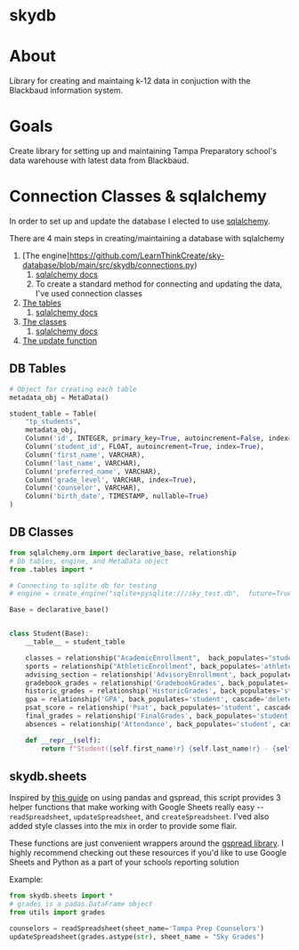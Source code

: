 # skydb

# About

Library for creating and maintaing k-12 data in conjuction with the Blackbaud information system.

# Goals 

Create library for setting up and maintaining Tampa Preparatory school's data warehouse with latest data from Blackbaud.

# Connection Classes & sqlalchemy

In order to set up and update the database I elected to use [sqlalchemy](https://docs.sqlalchemy.org/en/14/tutorial/index.html). 

There are 4 main steps in creating/maintaining a database with sqlalchemy
1. [The engine]https://github.com/LearnThinkCreate/sky-database/blob/main/src/skydb/connections.py)
    1. [sqlalchemy docs](https://docs.sqlalchemy.org/en/14/tutorial/engine.html)
    2. To create a standard method for connecting and updating the data, I've used connection classes
2. [The tables](https://github.com/LearnThinkCreate/sky-database/blob/main/src/skydb/tables.py)
    1. [sqlalchemy docs](https://docs.sqlalchemy.org/en/14/tutorial/metadata.html)
4. [The classes](https://github.com/LearnThinkCreate/sky-database/blob/main/src/skydb/classes.py)
    1. [sqlalchemy docs](https://docs.sqlalchemy.org/en/14/tutorial/metadata.html#declaring-mapped-classes)
6. [The update function](https://github.com/LearnThinkCreate/sky-database/blob/main/src/skydb/update.py)


## DB Tables

``` Python
# Object for creating each table
metadata_obj = MetaData()

student_table = Table(
    "tp_students",
    metadata_obj,
    Column('id', INTEGER, primary_key=True, autoincrement=False, index=True),
    Column('student_id', FLOAT, autoincrement=True, index=True),
    Column('first_name', VARCHAR),
    Column('last_name', VARCHAR),
    Column('preferred_name', VARCHAR),
    Column('grade_level', VARCHAR, index=True),
    Column('counselor', VARCHAR),
    Column('birth_date', TIMESTAMP, nullable=True)
)
```

## DB Classes


``` Python  
from sqlalchemy.orm import declarative_base, relationship
# Db tables, engine, and MetaData object
from .tables import *

# Connecting to sqlite db for testing
# engine = create_engine("sqlite+pysqlite:///sky_test.db",  future=True, echo=True)

Base = declarative_base()


class Student(Base):
    __table__ = student_table

    classes = relationship("AcademicEnrollment",  back_populates="student", cascade='delete')
    sports = relationship("AthleticEnrollment", back_populates='athlete', cascade='delete')
    advising_section = relationship('AdvisoryEnrollment', back_populates='advisee', cascade='delete')
    gradebook_grades = relationship('GradebookGrades', back_populates='student', cascade='delete')
    historic_grades = relationship('HistoricGrades', back_populates='student', cascade='delete')
    gpa = relationship('GPA', back_populates='student', cascade='delete')
    psat_score = relationship('Psat', back_populates='student', cascade='delete')
    final_grades = relationship('FinalGrades', back_populates='student', cascade='delete')
    absences = relationship('Attendance', back_populates='student', cascade='delete')

    def __repr__(self):
        return f"Student({self.first_name!r} {self.last_name!r} - {self.student_id!r})"
```

## skydb.sheets

Inspired by [this guide](https://levelup.gitconnected.com/python-pandas-google-spreadsheet-476bd6a77f2b) on using pandas and gspread, 
this script provides 3 helper functions that make working with Google Sheets 
really easy -- `readSpreadsheet`, `updateSpreadsheet`, and `createSpreadsheet`. 
I'ved also added style classes into the mix in order to provide some flair.

These functions are just convenient wrappers around the [gspread library](https://docs.gspread.org/en/latest/oauth2.html). 
I highly recommend checking out these resources if you'd like to use Google Sheets and Python as a part of your 
schools reporting solution 


Example:
``` Python
from skydb.sheets import *
# grades is a padas.DataFrame object
from utils import grades

counselors = readSpreadsheet(sheet_name='Tampa Prep Counselors')
updateSpreadsheet(grades.astype(str), sheet_name = "Sky Grades")
```
